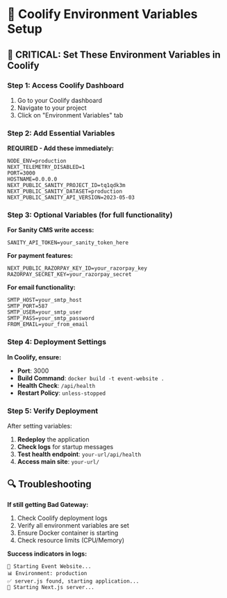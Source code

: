 # 🔧 Coolify Environment Variables Setup

## 🚨 CRITICAL: Set These Environment Variables in Coolify

### **Step 1: Access Coolify Dashboard**
1. Go to your Coolify dashboard
2. Navigate to your project
3. Click on "Environment Variables" tab

### **Step 2: Add Essential Variables**

**REQUIRED - Add these immediately:**
```
NODE_ENV=production
NEXT_TELEMETRY_DISABLED=1
PORT=3000
HOSTNAME=0.0.0.0
NEXT_PUBLIC_SANITY_PROJECT_ID=tq1qdk3m
NEXT_PUBLIC_SANITY_DATASET=production
NEXT_PUBLIC_SANITY_API_VERSION=2023-05-03
```

### **Step 3: Optional Variables (for full functionality)**

**For Sanity CMS write access:**
```
SANITY_API_TOKEN=your_sanity_token_here
```

**For payment features:**
```
NEXT_PUBLIC_RAZORPAY_KEY_ID=your_razorpay_key
RAZORPAY_SECRET_KEY=your_razorpay_secret
```

**For email functionality:**
```
SMTP_HOST=your_smtp_host
SMTP_PORT=587
SMTP_USER=your_smtp_user
SMTP_PASS=your_smtp_password
FROM_EMAIL=your_from_email
```

### **Step 4: Deployment Settings**

**In Coolify, ensure:**
- **Port**: 3000
- **Build Command**: `docker build -t event-website .`
- **Health Check**: `/api/health`
- **Restart Policy**: `unless-stopped`

### **Step 5: Verify Deployment**

After setting variables:
1. **Redeploy** the application
2. **Check logs** for startup messages
3. **Test health endpoint**: `your-url/api/health`
4. **Access main site**: `your-url/`

## 🔍 Troubleshooting

**If still getting Bad Gateway:**
1. Check Coolify deployment logs
2. Verify all environment variables are set
3. Ensure Docker container is starting
4. Check resource limits (CPU/Memory)

**Success indicators in logs:**
```
🚀 Starting Event Website...
📊 Environment: production
✅ server.js found, starting application...
🎯 Starting Next.js server...
```
